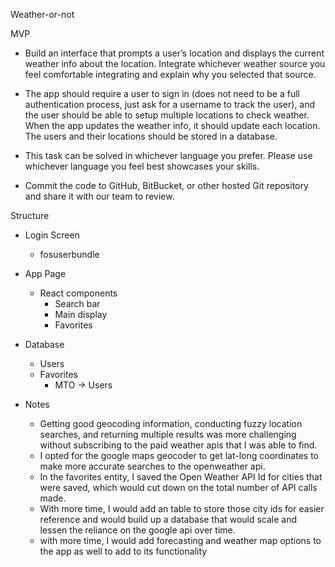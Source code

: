 Weather-or-not

MVP
 - Build an interface that prompts a user’s location and displays the current weather info about the location. Integrate whichever weather source you feel comfortable integrating and explain why you selected that source.
 
 - The app should require a user to sign in (does not need to be a full authentication process, just ask for a username to track the user), and the user should be able to setup multiple locations to check weather. When the app updates the weather info, it should update each location. The users and their locations should be stored in a database.

 - This task can be solved in whichever language you prefer. Please use whichever language you feel best showcases your skills.

 - Commit the code to GitHub, BitBucket, or other hosted Git repository and share it with our team to review.

 Structure 
 - Login Screen
   - fosuserbundle
 - App Page
   - React components
        - Search bar
        - Main display
        - Favorites
 - Database
   - Users
   - Favorites
        - MTO -> Users
        
 - Notes
   - Getting good geocoding information, conducting fuzzy location searches, and returning multiple results
   was more challenging without subscribing to the paid weather apis that I was able to find.
   - I opted for the google maps geocoder to get lat-long coordinates to make more accurate searches to the openweather api.
   - In the favorites entity, I saved the Open Weather API Id for cities that were saved, which would cut down on the total
   number of API calls made.
   - With more time, I would add an table to store those city ids for easier reference and would build up a database that
  would scale and lessen the reliance on the google api over time.
   - with more time, I would add forecasting and weather map options to the app as well to add to its functionality
